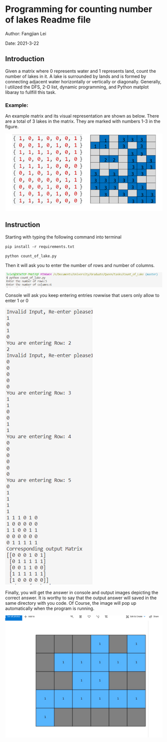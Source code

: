 ﻿# Programming for counting number of lakes Readme file

Author: Fangjian Lei

Date: 2021-3-22

## Introduction
Given a matrix where 0 represents water and 1 represents land, count the number of lakes in it. A lake is surrounded by lands and is formed by connecting adjacent water horizontally or vertically or diagonally. Generally, I utilized the DFS, 2-D list, dynamic programming, and Python matplot libaray to fullfill this task.

### Example: 
An example matrix and its visual representation are shown as below. There
are a total of 3 lakes in the matrix. They are marked with numbers 1-3 in the figure.

![examples](images/examples.PNG)

## Instruction

Starting with typing the following command into terminal
```
pip install -r requirements.txt
```
```
python count_of_lake.py
```

Then it will ask you to enter the number of rows and number of columns.

![examples](images/enterRowColumn.PNG)

Console will ask you keep entering entries rowwise that users only allow to enter 1 or 0

![examples](images/mistake.PNG)

Finally, you will get the answer in console and output images depicting the correct answer. It is worthy to say that the output answer will saved in the same directory with you code. Of Course, the image will pop up automatically when the program is running.

![examples](images/output.PNG)



